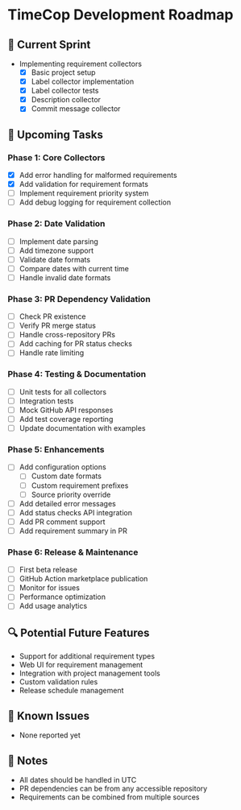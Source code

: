 # TimeCop Development Roadmap

## 🔄 Current Sprint
- Implementing requirement collectors
  - [x] Basic project setup
  - [x] Label collector implementation
  - [x] Label collector tests
  - [x] Description collector
  - [x] Commit message collector

## 🎯 Upcoming Tasks

### Phase 1: Core Collectors
- [x] Add error handling for malformed requirements
- [x] Add validation for requirement formats
- [ ] Implement requirement priority system
- [ ] Add debug logging for requirement collection

### Phase 2: Date Validation
- [ ] Implement date parsing
- [ ] Add timezone support
- [ ] Validate date formats
- [ ] Compare dates with current time
- [ ] Handle invalid date formats

### Phase 3: PR Dependency Validation
- [ ] Check PR existence
- [ ] Verify PR merge status
- [ ] Handle cross-repository PRs
- [ ] Add caching for PR status checks
- [ ] Handle rate limiting

### Phase 4: Testing & Documentation
- [ ] Unit tests for all collectors
- [ ] Integration tests
- [ ] Mock GitHub API responses
- [ ] Add test coverage reporting
- [ ] Update documentation with examples

### Phase 5: Enhancements
- [ ] Add configuration options
  - [ ] Custom date formats
  - [ ] Custom requirement prefixes
  - [ ] Source priority override
- [ ] Add detailed error messages
- [ ] Add status checks API integration
- [ ] Add PR comment support
- [ ] Add requirement summary in PR

### Phase 6: Release & Maintenance
- [ ] First beta release
- [ ] GitHub Action marketplace publication
- [ ] Monitor for issues
- [ ] Performance optimization
- [ ] Add usage analytics

## 🔍 Potential Future Features
- Support for additional requirement types
- Web UI for requirement management
- Integration with project management tools
- Custom validation rules
- Release schedule management

## 🐛 Known Issues
- None reported yet

## 📝 Notes
- All dates should be handled in UTC
- PR dependencies can be from any accessible repository
- Requirements can be combined from multiple sources 